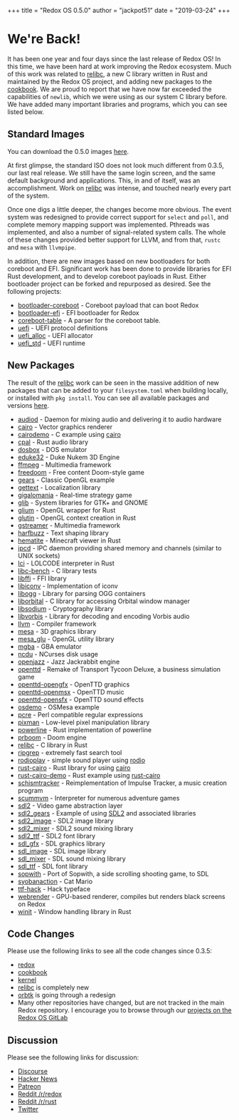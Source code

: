 +++
title = "Redox OS 0.5.0"
author = "jackpot51"
date = "2019-03-24"
+++

# We're Back!

It has been one year and four days since the last release of Redox OS! In this
time, we have been hard at work improving the Redox ecosystem. Much of this work
was related to [relibc](https://gitlab.redox-os.org/redox-os/relibc), a new C
library written in Rust and maintained by the Redox OS project, and adding new
packages to the [cookbook](https://gitlab.redox-os.org/redox-os/cookbook). We
are proud to report that we have now far exceeded the capabilities of `newlib`,
which we were using as our system C library before. We have added many important
libraries and programs, which you can see listed below.

## Standard Images

You can download the 0.5.0 images
[here](https://gitlab.redox-os.org/redox-os/redox/-/jobs/10824/artifacts/browse/build/img/).

At first glimpse, the standard ISO does not look much different from 0.3.5, our
last real release. We still have the same login screen, and the same default
background and applications. This, in and of itself, was an accomplishment. Work
on [relibc](https://gitlab.redox-os.org/redox-os/relibc) was intense, and
touched nearly every part of the system.

Once one digs a little deeper, the changes become more obvious. The event system
was redesigned to provide correct support for `select` and `poll`, and complete
memory mapping support was implemented. Pthreads was implemented, and also a
number of signal-related system calls. The whole of these changes provided
better support for LLVM, and from that, `rustc` and `mesa` with `llvmpipe`.

In addition, there are new images based on new bootloaders for both coreboot and
EFI. Significant work has been done to provide libraries for EFI Rust
development, and to develop coreboot payloads in Rust. Either bootloader project
can be forked and repurposed as desired. See the following projects:

- [bootloader-coreboot](https://gitlab.redox-os.org/redox-os/bootloader-coreboot) -
  Coreboot payload that can boot Redox
- [bootloader-efi](https://gitlab.redox-os.org/redox-os/bootloader-efi) - EFI
  bootloader for Redox
- [coreboot-table](https://gitlab.redox-os.org/redox-os/coreboot-table) - A
  parser for the coreboot table.
- [uefi](https://gitlab.redox-os.org/redox-os/uefi) - UEFI protocol definitions
- [uefi_alloc](https://gitlab.redox-os.org/redox-os/uefi_alloc) - UEFI allocator
- [uefi_std](https://gitlab.redox-os.org/redox-os/uefi_std) - UEFI runtime

## New Packages

The result of the [relibc](https://gitlab.redox-os.org/redox-os/relibc) work can
be seen in the massive addition of new packages that can be added to your
`filesystem.toml` when building locally, or installed with `pkg install`. You
can see all available packages and versions
[here](https://static.redox-os.org/pkg/x86_64-unknown-redox/repo.toml).

- [audiod](https://gitlab.redox-os.org/redox-os/audiod) - Daemon for mixing
  audio and delivering it to audio hardware
- [cairo](https://www.cairographics.org) - Vector graphics renderer
- [cairodemo](https://gitlab.redox-os.org/redox-os/cookbook/blob/master/recipes/cairodemo) -
  C example using [cairo](https://www.cairographics.org)
- [cpal](https://github.com/tomaka/cpal) - Rust audio library
- [dosbox](https://www.dosbox.com/) - DOS emulator
- [eduke32](https://www.eduke32.com/) - Duke Nukem 3D Engine
- [ffmpeg](https://ffmpeg.org/) - Multimedia framework
- [freedoom](https://freedoom.github.io/) - Free content Doom-style game
- [gears](https://gitlab.redox-os.org/redox-os/cookbook/blob/master/recipes/gears) -
  Classic OpenGL example
- [gettext](https://www.gnu.org/software/gettext/) - Localization library
- [gigalomania](http://gigalomania.sourceforge.net/) - Real-time strategy game
- [glib](https://gitlab.gnome.org/GNOME/glib) - System libraries for GTK+ and
  GNOME
- [glium](https://github.com/glium/glium) - OpenGL wrapper for Rust
- [glutin](https://github.com/tomaka/glutin) - OpenGL context creation in Rust
- [gstreamer](https://gstreamer.freedesktop.org/) - Multimedia framework
- [harfbuzz](https://www.freedesktop.org/wiki/Software/HarfBuzz/) - Text shaping
  library
- [hematite](http://hematite.piston.rs/) - Minecraft viewer in Rust
- [ipcd](https://gitlab.redox-os.org/redox-os/ipcd) - IPC daemon providing
  shared memory and channels (similar to UNIX sockets)
- [lci](https://github.com/jD91mZM2/rust-lci) - LOLCODE interpreter in Rust
- [libc-bench](https://www.etalabs.net/libc-bench.html) - C library tests
- [libffi](https://sourceware.org/libffi/) - FFI library
- [libiconv](https://www.gnu.org/software/libiconv/) - Implementation of iconv
- [libogg](https://xiph.org/ogg/) - Library for parsing OGG containers
- [liborbital](https://gitlab.redox-os.org/redox-os/liborbital) - C library for
  accessing Orbital window manager
- [libsodium](https://libsodium.gitbook.io/doc/) - Cryptography library
- [libvorbis](https://xiph.org/vorbis/) - Library for decoding and encoding
  Vorbis audio
- [llvm](https://llvm.org/) - Compiler framework
- [mesa](https://www.mesa3d.org/) - 3D graphics library
- [mesa_glu](https://www.mesa3d.org/) - OpenGL utility library
- [mgba](https://mgba.io/) - GBA emulator
- [ncdu](https://dev.yorhel.nl/ncdu) - NCurses disk usage
- [openjazz](http://www.alister.eu/jazz/oj/) - Jazz Jackrabbit engine
- [openttd](https://www.openttd.org/) - Remake of Transport Tycoon Deluxe, a
  business simulation game
- [openttd-opengfx](https://www.openttd.org/) - OpenTTD graphics
- [openttd-openmsx](https://www.openttd.org/) - OpenTTD music
- [openttd-opensfx](https://www.openttd.org/) - OpenTTD sound effects
- [osdemo](https://gitlab.redox-os.org/redox-os/cookbook/tree/master/recipes/osdemo) -
  OSMesa example
- [pcre](https://www.pcre.org/) - Perl compatible regular expressions
- [pixman](http://www.pixman.org/) - Low-level pixel manipulation library
- [powerline](https://github.com/jD91mZM2/powerline-rs) - Rust implementation of
  powerline
- [prboom](http://prboom.sourceforge.net/) - Doom engine
- [relibc](https://gitlab.redox-os.org/redox-os/relibc) - C library in Rust
- [ripgrep](https://github.com/BurntSushi/ripgrep) - extremely fast search tool
- [rodioplay](https://gitlab.redox-os.org/redox-os/rodioplay) - simple sound
  player using [rodio](https://github.com/tomaka/rodio)
- [rust-cairo](https://gitlab.redox-os.org/redox-os/rust-cairo) - Rust library
  for using [cairo](https://www.cairographics.org)
- [rust-cairo-demo](https://gitlab.redox-os.org/redox-os/rust-cairo-demo) -
  Rust example using [rust-cairo](https://gitlab.redox-os.org/redox-os/rust-cairo)
- [schismtracker](http://schismtracker.org/) - Reimplementation of Impulse
  Tracker, a music creation program
- [scummvm](https://www.scummvm.org/) - Interpreter for numerous adventure games
- [sdl2](https://www.libsdl.org/) - Video game abstraction layer
- [sdl2_gears](https://gitlab.redox-os.org/redox-os/cookbook/tree/master/recipes/sdl2_gears) -
  Example of using [SDL2](https://www.libsdl.org/) and associated libraries
- [sdl2_image](https://www.libsdl.org/projects/SDL_image/) - SDL2 image library
- [sdl2_mixer](https://www.libsdl.org/projects/SDL_mixer/) - SDL2 sound mixing
  library
- [sdl2_ttf](https://www.libsdl.org/projects/SDL_ttf/) - SDL2 font library
- [sdl_gfx](https://sourceforge.net/p/sdlgfx/wiki/Home/) - SDL graphics library
- [sdl_image](https://www.libsdl.org/projects/SDL_image/) - SDL image library
- [sdl_mixer](https://www.libsdl.org/projects/SDL_mixer/) - SDL sound mixing
  library
- [sdl_ttf](https://www.libsdl.org/projects/SDL_ttf/) - SDL font library
- [sopwith](http://sdl-sopwith.sourceforge.net/) - Port of Sopwith, a side
  scrolling shooting game, to SDL
- [syobanaction](http://www.gatobros.com/syobon.html) - Cat Mario
- [ttf-hack](https://sourcefoundry.org/hack/) - Hack typeface
- [webrender](https://github.com/servo/webrender) - GPU-based renderer, compiles
  but renders black screens on Redox
- [winit](https://github.com/tomaka/winit) - Window handling library in Rust

## Code Changes

Please use the following links to see all the code changes since 0.3.5:

- [redox](https://gitlab.redox-os.org/redox-os/redox/compare/0.3.5...0.5.0)
- [cookbook](https://gitlab.redox-os.org/redox-os/cookbook/compare/0.3.5...0.5.0)
- [kernel](https://gitlab.redox-os.org/redox-os/cookbook/compare/0.3.5...0.5.0)
- [relibc](https://gitlab.redox-os.org/redox-os/relibc) is completely new
- [orbtk](https://gitlab.redox-os.org/redox-os/orbtk) is going through a
  redesign
- Many other repositories have changed, but are not tracked in the main Redox
  repository. I encourage you to browse through our
  [projects on the Redox OS GitLab](https://gitlab.redox-os.org/redox-os)

## Discussion

Please see the following links for discussion:

- [Discourse](https://discourse.redox-os.org/t/redox-os-0-5-0-is-here/1051)
- [Hacker News](https://news.ycombinator.com/item?id=19478720)
- [Patreon](https://www.patreon.com/posts/25602110)
- [Reddit /r/redox](https://www.reddit.com/r/Redox/comments/b51e40/redox_os_050/)
- [Reddit /r/rust](https://www.reddit.com/r/rust/comments/b51ec3/redox_os_050/)
- [Twitter](https://twitter.com/redox_os/status/1109921288758288384)
